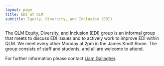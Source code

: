 ```yaml
---
layout: page
title: EDI at QLM
subtitle: Equity, Diversity, and Inclusion (EDI)
---
```


The QLM Equity, Diversity, and Inclusion (EDI) group is an informal group that meets to discuss EDI issues and to actively work to improve EDI within QLM. We meet every other Monday at 2pm in the James Knott Room. The group consists of staff and students, and all are welcome to attend.

For further information please contact <a href="mailto:liam.a.gallagher@durham.ac.uk>">Liam Gallagher</a>.